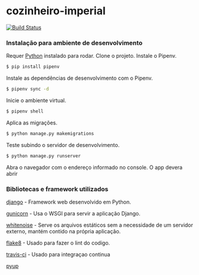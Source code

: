 # cozinheiro-imperial
[![Build Status](https://travis-ci.org/django-ferrata/cozinheiro-imperial.svg?branch=main)](https://travis-ci.org/django-ferrata/cozinheiro-imperial) 

### Instalação para ambiente de desenvolvimento
Requer [Python](https://python.org/) instalado para rodar.
Clone o projeto.
Instale o Pipenv.
```sh
$ pip install pipenv
```
Instale as dependências de desenvolvimento com o Pipenv.
```sh
$ pipenv sync -d
```
Inicie o ambiente virtual.
```sh
$ pipenv shell
```
Aplica as migrações. 
```sh
$ python manage.py makemigrations 
```
Teste subindo o servidor de desenvolvimento.
```sh
$ python manage.py runserver
```
Abra o navegador com o endereço informado no console. O app devera abrir 

### Bibliotecas e framework utilizados

[django](https://www.djangoproject.com/) - Framework web desenvolvido em Python.

[gunicorn](https://gunicorn.org/) - Usa o WSGI para servir a aplicação Django.

[whitenoise](http://whitenoise.evans.io/en/stable/index.html) - Serve os arquivos estáticos sem a necessidade de um servidor externo, mantém contido na própria aplicação. 

[flake8](https://flake8.pycqa.org/en/latest/manpage.html) - Usado para fazer o lint do codigo.

[travis-ci](https://travis-ci.org/) - Usado para integraçao continua

[pyup]()
